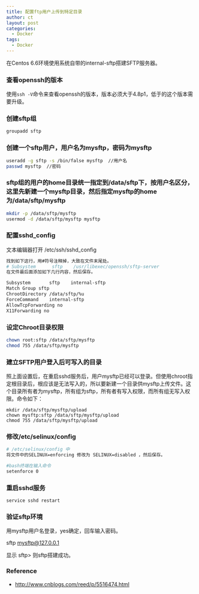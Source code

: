 ```yaml
---
title: 配置ftp用户上传到特定目录
author: ct
layout: post
categories:
  - Docker
tags:
  - Docker
---
```


在Centos 6.6环境使用系统自带的internal-sftp搭建SFTP服务器。


### 查看openssh的版本   

使用`ssh -V`命令来查看openssh的版本，版本必须大于4.8p1，低于的这个版本需要升级。

### 创建sftp组

```bash
groupadd sftp
```

### 创建一个sftp用户，用户名为mysftp，密码为mysftp

```bash
useradd -g sftp -s /bin/false mysftp  //用户名
passwd mysftp  //密码
```

### sftp组的用户的home目录统一指定到/data/sftp下，按用户名区分，这里先新建一个mysftp目录，然后指定mysftp的home为/data/sftp/mysftp

```bash
mkdir -p /data/sftp/mysftp  
usermod -d /data/sftp/mysftp mysftp  
```

### 配置sshd_config

文本编辑器打开 /etc/ssh/sshd_config

```bash
找到如下这行，用#符号注释掉，大致在文件末尾处。
# Subsystem      sftp    /usr/libexec/openssh/sftp-server  
在文件最后面添加如下几行内容，然后保存。

Subsystem       sftp    internal-sftp    
Match Group sftp    
ChrootDirectory /data/sftp/%u    
ForceCommand    internal-sftp    
AllowTcpForwarding no    
X11Forwarding no  
```

### 设定Chroot目录权限

```bash
chown root:sftp /data/sftp/mysftp  
chmod 755 /data/sftp/mysftp  
```

### 建立SFTP用户登入后可写入的目录

照上面设置后，在重启sshd服务后，用户mysftp已经可以登录。但使用chroot指定根目录后，根应该是无法写入的，所以要新建一个目录供mysftp上传文件。这个目录所有者为mysftp，所有组为sftp，所有者有写入权限，而所有组无写入权限。命令如下：

```
mkdir /data/sftp/mysftp/upload  
chown mysftp:sftp /data/sftp/mysftp/upload  
chmod 755 /data/sftp/mysftp/upload  
```

### 修改/etc/selinux/config

```bash
# /etc/selinux/config 中
将文件中的SELINUX=enforcing 修改为 SELINUX=disabled ，然后保存。

#bash终端在输入命令
setenforce 0  
```

### 重启sshd服务

```
service sshd restart  
```

### 验证sftp环境
用mysftp用户名登录，yes确定，回车输入密码。

sftp mysftp@127.0.0.1  

显示 sftp> 则sftp搭建成功。

### Reference
* http://www.cnblogs.com/reed/p/5516474.html
